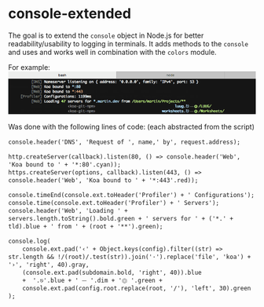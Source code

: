 # console-extended

The goal is to extend the `console` object in Node.js for better readability/usability to logging in terminals.
It adds methods to the `console` and uses and works well in combination with the `colors` module.

For example:
![](https://github.com/Martin-Pitt/console-extended/blob/master/example.png)

Was done with the following lines of code: (each abstracted from the script)
```
console.header('DNS', 'Request of ', name,' by', request.address);
```
```
http.createServer(callback).listen(80, () => console.header('Web', 'Koa bound to ' + '*:80'.cyan));
https.createServer(options, callback).listen(443, () => console.header('Web', 'Koa bound to ' + '*:443'.red));
```
```
console.timeEnd(console.ext.toHeader('Profiler') + ' Configurations');
console.time(console.ext.toHeader('Profiler') + ' Servers');
console.header('Web', 'Loading ' + servers.length.toString().bold.green + ' servers for ' + ('*.' + tld).blue + ' from ' + (root + '**').green);
```
```
console.log(
	console.ext.pad('‹' + Object.keys(config).filter((str) => str.length && !/(root)/.test(str)).join('·').replace('file', 'koa') + '›', 'right', 40).gray,
	(console.ext.pad(subdomain.bold, 'right', 40)).blue
	+  '.⎋'.blue + ' ⏤ '.dim + '⏣ '.green +
	console.ext.pad(config.root.replace(root, '/'), 'left', 30).green
);
```


